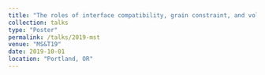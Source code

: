 ```yaml
---
title: "The roles of interface compatibility, grain constraint, and volume change on the martensitic transformation in ZrO2-based shape-memory ceramics"
collection: talks
type: "Poster"
permalink: /talks/2019-mst
venue: "MS&T19"
date: 2019-10-01
location: "Portland, OR"
---
```

